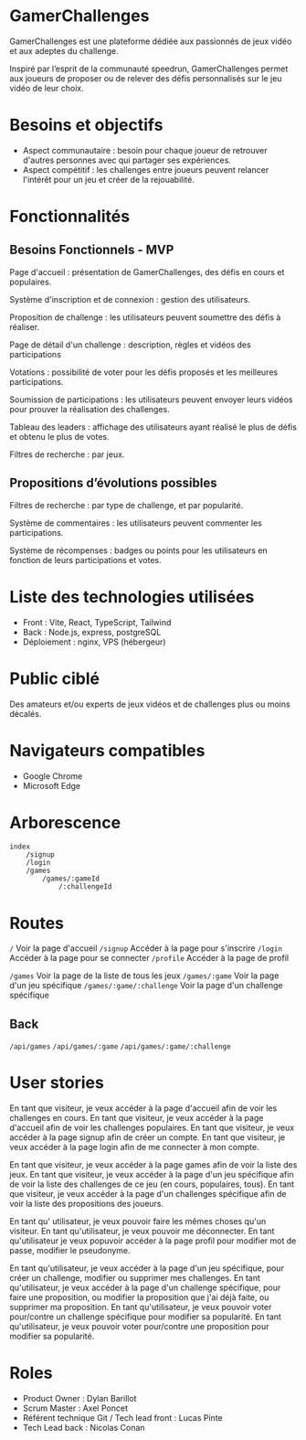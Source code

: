 # GamerChallenges

GamerChallenges est une plateforme dédiée aux passionnés de jeux vidéo et aux adeptes du challenge.

Inspiré par l’esprit de la communauté speedrun, GamerChallenges permet aux joueurs de proposer ou de relever des défis personnalisés sur le jeu vidéo de leur choix.

# Besoins et objectifs

- Aspect communautaire : besoin pour chaque joueur de retrouver d'autres personnes avec qui partager ses expériences.
- Aspect compétitif : les challenges entre joueurs peuvent relancer l'intérêt pour un jeu et créer de la rejouabilité.

# Fonctionnalités

## Besoins Fonctionnels - MVP

Page d'accueil : présentation de GamerChallenges, des défis en cours et populaires.

Système d'inscription et de connexion : gestion des utilisateurs.

Proposition de challenge : les utilisateurs peuvent soumettre des défis à réaliser.

Page de détail d'un challenge : description, règles et vidéos des participations

Votations : possibilité de voter pour les défis proposés et les meilleures participations.

Soumission de participations : les utilisateurs peuvent envoyer leurs vidéos pour prouver la réalisation des challenges.

Tableau des leaders : affichage des utilisateurs ayant réalisé le plus de défis et obtenu le plus de votes.

Filtres de recherche : par jeux.

## Propositions d’évolutions possibles

Filtres de recherche : par type de challenge, et par popularité.

Système de commentaires : les utilisateurs peuvent commenter les participations.

Système de récompenses : badges ou points pour les utilisateurs en fonction de leurs participations et votes.

# Liste des technologies utilisées

- Front : Vite, React, TypeScript, Tailwind
- Back : Node.js, express, postgreSQL
- Déploiement : nginx, VPS (hébergeur)

# Public ciblé

Des amateurs et/ou experts de jeux vidéos et de challenges plus ou moins décalés.

# Navigateurs compatibles

- Google Chrome
- Microsoft Edge

# Arborescence

```
index
    /signup
    /login
    /games
        /games/:gameId
            /:challengeId
```

# Routes

`/` Voir la page d'accueil
`/signup` Accéder à la page pour s'inscrire
`/login` Accéder à la page pour se connecter
`/profile` Accéder à la page de profil

`/games` Voir la page de la liste de tous les jeux
`/games/:game` Voir la page d'un jeu spécifique
`/games/:game/:challenge` Voir la page d'un challenge spécifique


## Back

`/api/games`
`/api/games/:game`
`/api/games/:game/:challenge`

# User stories

En tant que visiteur, je veux accéder à la page d'accueil afin de voir les challenges en cours.
En tant que visiteur, je veux accéder à la page d'accueil afin de voir les challenges populaires.
En tant que visiteur, je veux accéder à la page signup afin de créer un compte.
En tant que visiteur, je veux accéder à la page login afin de me connecter à mon compte.

En tant que visiteur, je veux accéder à la page games afin de voir la liste des jeux.
En tant que visiteur, je veux accéder à la page d'un jeu spécifique afin de voir la liste des challenges de ce jeu (en cours, populaires, tous).
En tant que visiteur, je veux accéder à la page d'un challenges spécifique afin de voir la liste des propositions des joueurs.

En tant qu' utilisateur, je veux pouvoir faire les mêmes choses qu'un visiteur.
En tant qu'utilisateur, je veux pouvoir me déconnecter.
En tant qu'utilisateur je veux popuvoir accéder à la page profil pour modifier mot de passe, modifier le pseudonyme.

En tant qu'utilisateur, je veux accéder à la page d'un jeu spécifique, pour créer un challenge, modifier  ou supprimer mes challenges.
En tant qu'utilisateur, je veux accéder à la page d'un challenge spécifique, pour faire une proposition, ou modifier la proposition que j'ai déjà faite, ou supprimer ma proposition.
En tant qu'utilisateur, je veux pouvoir voter pour/contre un challenge spécifique pour modifier sa popularité.
En tant qu'utilisateur, je veux pouvoir voter pour/contre une proposition pour modifier sa popularité.

# Roles

- Product Owner : Dylan Barillot
- Scrum Master : Axel Poncet
- Référent technique Git / Tech lead front : Lucas Pinte
- Tech Lead back : Nicolas Conan